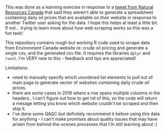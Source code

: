 This was done as a learning exercise in response to a [tweet from Natural Resources Canada](https://twitter.com/NRCan/status/1083108855285010439) that said they weren't able to generate a spreadsheet containing daily oil prices that are available on their website in response to another Twitter user asking for the data. I hope this helps at least a little bit. If not... trying to learn more about how web scraping works so this was a fun task!

This repository contains rough but working R code used to scrape data from Environment Canada website re: crude oil pricing and generate a single csv, and the generated csv file. It requires the libraries `dplyr` and `rvest`. I'm VERY new to this - feedback and tips are appreciated!

Limitations:  
- need to manually specify which unordered list elements to pull out of main page to generate vector of websites containing daily crude oil prices.  
- there are some cases in 2016 where a row spans multiple columns in the headers.. I can't figure out how to get rid of this, so the code will return a mesage letting you know which website couldn't be scraped and then skip it.  
- I've done some QAQC but definitely recommend it before using this data for anything - I can't make promises about quality issues that may have arisen from behind-the-scenes processes that I'm still learning about  :)  
